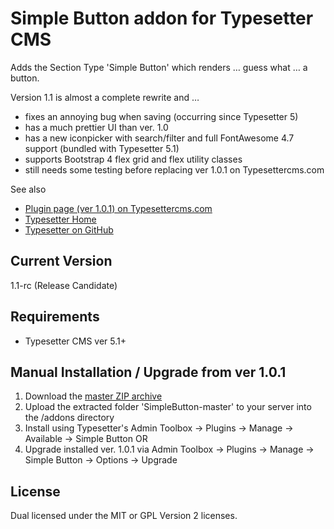 # Simple Button addon for Typesetter CMS

Adds the Section Type 'Simple Button' which renders &hellip; guess what &hellip; a button.

Version 1.1 is almost a complete rewrite and &hellip;
* fixes an annoying bug when saving (occurring since Typesetter 5)
* has a much prettier UI than ver. 1.0
* has a new iconpicker with search/filter and full FontAwesome 4.7 support (bundled with Typesetter 5.1)
* supports Bootstrap 4 flex grid and flex utility classes
* still needs some testing before replacing ver 1.0.1 on Typesettercms.com

See also 
* [Plugin page (ver 1.0.1) on Typesettercms.com](https://www.typesettercms.com/Plugins/302_Simple_Button) 
* [Typesetter Home](http://www.typesettercms.com)
* [Typesetter on GitHub](https://github.com/Typesetter/Typesetter)

## Current Version 
1.1-rc (Release Candidate)

## Requirements ##
* Typesetter CMS ver 5.1+

## Manual Installation / Upgrade from ver 1.0.1 ##
1. Download the [master ZIP archive](https://github.com/juek/SimpleButton/archive/master.zip)
2. Upload the extracted folder 'SimpleButton-master' to your server into the /addons directory
3. Install using Typesetter's Admin Toolbox &rarr; Plugins &rarr; Manage &rarr; Available &rarr; Simple Button OR
4. Upgrade installed ver. 1.0.1 via Admin Toolbox &rarr; Plugins &rarr; Manage &rarr; Simple Button &rarr; Options &rarr; Upgrade

## License
Dual licensed under the MIT or GPL Version 2 licenses.
